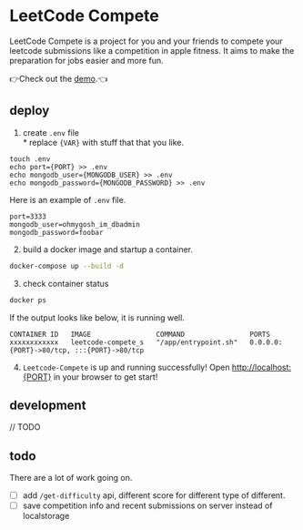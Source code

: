 # LeetCode Compete
LeetCode Compete is a project for you and your friends to compete your leetcode submissions like a competition in apple fitness. It aims to make the preparation for jobs easier and more fun.

👉Check out the [demo](https://leetcode-compete.keyi-li.com/).👈

## deploy
1. create `.env` file \
\* replace `{VAR}` with stuff that that you like.
```
touch .env
echo port={PORT} >> .env
echo mongodb_user={MONGODB_USER} >> .env
echo mongodb_password={MONGODB_PASSWORD} >> .env
```
Here is an example of `.env` file.
```.env
port=3333
mongodb_user=ohmygosh_im_dbadmin
mongodb_password=foobar
```

2. build a docker image and startup a container.
```sh
docker-compose up --build -d
```

3. check container status
```sh
docker ps
```
If the output looks like below, it is running well.
```
CONTAINER ID   IMAGE                COMMAND                PORTS
xxxxxxxxxxxx   leetcode-compete_s   "/app/entrypoint.sh"   0.0.0.0:{PORT}->80/tcp, :::{PORT}->80/tcp
```
4. `Leetcode-Compete` is up and running successfully!
Open [http://localhost:{PORT}](http://localhost:{PORT}) in your browser to get start!


## development
// TODO


## todo
There are a lot of work going on.
- [ ] add `/get-difficulty` api, different score for different type of different.
- [ ] save competition info and recent submissions on server instead of localstorage
